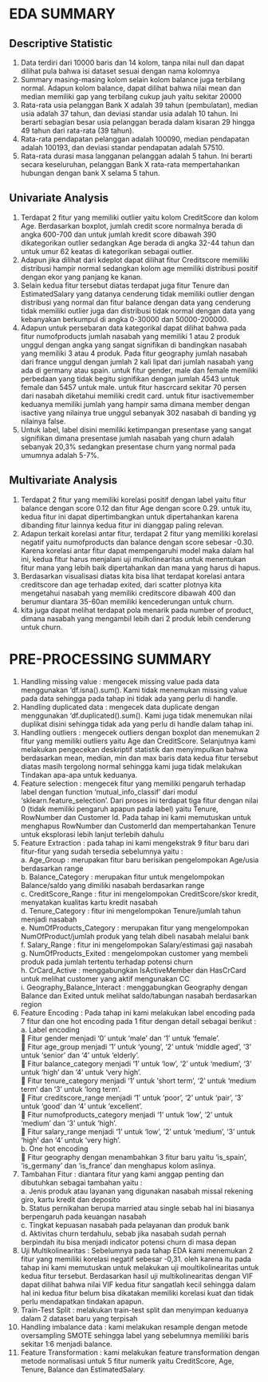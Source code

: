 # EDA SUMMARY

## Descriptive Statistic
1. Data terdiri dari 10000 baris dan 14 kolom, tanpa nilai null dan dapat dilihat pula bahwa isi dataset sesuai dengan nama kolomnya
2. Summary masing-masing kolom selain kolom balance juga terbilang normal. Adapun kolom balance, dapat dilihat bahwa nilai mean dan median memiliki gap yang terbilang cukup jauh yaitu sekitar 20000
3. Rata-rata usia pelanggan Bank X adalah 39 tahun (pembulatan), median usia adalah 37 tahun, dan deviasi standar usia adalah 10 tahun. Ini berarti sebagian besar usia pelanggan berada dalam kisaran 29 hingga 49 tahun dari rata-rata (39 tahun).
4. Rata-rata pendapatan pelanggan adalah 100090, median pendapatan adalah 100193, dan deviasi standar pendapatan adalah 57510.
5. Rata-rata durasi masa langganan pelanggan adalah 5 tahun. Ini berarti secara keseluruhan, pelanggan Bank X rata-rata mempertahankan hubungan dengan bank X selama 5 tahun.

## Univariate Analysis
1. Terdapat 2 fitur yang memiliki outlier yaitu kolom CreditScore dan kolom Age. Berdasarkan boxplot, jumlah credit score normalnya berada di angka 600-700 dan untuk jumlah kredit score dibawah 390 dikategorikan outlier sedangkan Age berada di angka 32-44 tahun dan untuk umur 62 keatas di kategorikan sebagai outlier.
2. Adapun jika dilihat dari kdeplot dapat dilihat fitur Creditscore memiliki distribusi hampir normal sedangkan kolom age memiliki distribusi positif dengan ekor yang panjang ke kanan.
3. Selain kedua fitur tersebut diatas terdapat juga fitur Tenure dan EstimatedSalary yang datanya cenderung tidak memiliki outlier dengan distribusi yang normal dan fitur balance dengan data yang cenderung tidak memiliki outlier juga dan distribusi tidak normal dengan data yang kebanyakan berkumpul di angka 0-30000 dan 50000-200000.
4. Adapun untuk persebaran data kategorikal dapat dilihat bahwa pada fitur numofproducts jumlah nasabah yang memiliki 1 atau 2 produk unggul dengan angka yang sangat signifikan di bandingkan nasabah yang memiliki 3 atau 4 produk. Pada fitur geography jumlah nasabah dari france unggul dengan jumlah 2 kali lipat dari jumlah nasabah yang ada di germany atau spain. untuk fitur gender, male dan female memiliki perbedaan yang tidak begitu signifikan dengan jumlah 4543 untuk female dan 5457 untuk male. untuk fitur hascrcard sekitar 70 persen dari nasabah diketahui memiliki credit card. untuk fitur isactivemember keduanya memiliki jumlah yang hampir sama dimana member dengan isactive yang nilainya true unggul sebanyak 302 nasabah di banding yg nilainya false.
5. Untuk label, label disini memiliki ketimpangan presentase yang sangat signifikan dimana presentase jumlah nasabah yang churn adalah sebanyak 20,3% sedangkan presentase churn yang normal pada umumnya adalah 5-7%.

## Multivariate Analysis
1. Terdapat 2 fitur yang memiliki korelasi positif dengan label yaitu fitur balance dengan score 0.12 dan fitur Age dengan score 0.29. untuk itu, kedua fitur ini dapat dipertimbangkan untuk dipertahankan karena dibanding fitur lainnya kedua fitur ini dianggap paling relevan.
2. Adapun terkait korelasi antar fitur, terdapat 2 fitur yang memiliki korelasi negatif yaitu numofproducts dan balance dengan score sebesar -0.30. Karena korelasi antar fitur dapat mempengaruhi model maka dalam hal ini, kedua fitur harus menjalani uji mulkolinearitas untuk menentukan fitur mana yang lebih baik dipertahankan dan mana yang harus di hapus.
3. Berdasarkan visualisasi diatas kita bisa lihat terdapat korelasi antara creditscore dan age terhadap exited, dari scatter plotnya kita mengetahui nasabah yang memiliki creditscore dibawah 400 dan berumur diantara 35-60an memiliki kencederungan untuk churn.
4. kita juga dapat melihat terdapat pola menarik pada number of product, dimana nasabah yang mengambil lebih dari 2 produk lebih cenderung untuk churn.


# PRE-PROCESSING SUMMARY
1.	Handling missing value : mengecek missing value pada data menggunakan ‘df.isna().sum(). Kami tidak menemukan missing value pada data sehingga pada tahap ini tidak ada yang perlu di handle.
2.	Handling duplicated data : mengecek data duplicate dengan menggunakan ‘df.duplicated().sum(). Kami juga tidak menemukan nilai duplikat disini sehingga tidak ada yang perlu di handle dalam tahap ini.
3.	Handling outliers : mengecek outliers dengan boxplot dan menemukan 2 fitur yang memiliki outliers yaitu Age dan CreditScore. Selanjutnya kami melakukan pengecekan deskriptif statistik dan menyimpulkan bahwa berdasarkan mean, median, min dan max baris data kedua fitur tersebut diatas masih tergolong normal sehingga kami juga tidak melakukan Tindakan apa-apa untuk keduanya.
4.	Feature selection : mengecek fitur yang memiliki pengaruh terhadap label dengan function ‘mutual_info_classif’ dari modul ‘sklearn.feature_selection’. Dari proses ini terdapat tiga fitur dengan nilai 0 (tidak memiliki pengaruh apapun pada label) yaitu Tenure, RowNumber dan Customer Id. Pada tahap ini kami memutuskan untuk menghapus RowNumber dan CustomerId dan mempertahankan Tenure untuk eksplorasi lebih lanjut terlebih dahulu
5.	Feature Extraction : pada tahap ini kami mengekstrak 9 fitur baru dari fitur-fitur yang sudah tersedia sebelumnya yaitu : <br>
a.	Age_Group : merupakan fitur baru berisikan pengelompokan Age/usia berdasarkan range <br>
b.	Balance_Category : merupakan fitur untuk mengelompokan Balance/saldo yang dimiliki nasabah berdasarkan range <br>
c.	CreditScore_Range : fitur ini mengelompokan CreditScore/skor kredit, menyatakan kualitas kartu kredit nasabah <br>
d.	Tenure_Category : fitur ini mengelompokan Tenure/jumlah tahun menjadi nasabah <br>
e.	NumOfProducts_Category : merupakan fitur yang mengelompokan NumOfProduct/jumlah produk yang telah dibeli nasabah melalui bank <br>
f.	Salary_Range : fitur ini mengelompokan Salary/estimasi gaji nasabah <br>
g.	NumOfProducts_Exited : mengelompokan customer yang membeli produk pada jumlah tertentu terhadap potensi churn <br>
h.	CrCard_Active : menggabungkan IsActiveMember dan HasCrCard untuk melihat customer yang aktif mengunakan CC <br>
i.	Geography_Balance_Interact : menggabungkan Geography dengan Balance dan Exited untuk melihat saldo/tabungan nasabah berdasarkan region <br>
6.	Feature Encoding : Pada tahap ini kami melakukan label encoding pada 7 fitur dan one hot encoding pada 1 fitur dengan detail sebagai berikut : <br>
a.	Label encoding <br>
	Fitur gender menjadi ‘0’ untuk ‘male’ dan ‘1’ untuk ‘female’. <br>
	Fitur age_group menjadi ‘1’ untuk ‘young’, ‘2’ untuk ‘middle aged’, ‘3’ untuk ‘senior’ dan ‘4’ untuk ‘elderly’. <br>
	Fitur balance_category menjadi ‘1’ untuk ‘low’, ‘2’ untuk ‘medium’, ‘3’ untuk ‘high’ dan ‘4’ untuk ‘very high’. <br>
	Fitur tenure_category menjadi ‘1’ untuk ‘short term’, ‘2’ untuk ‘medium term’ dan ‘3’ untuk ‘long term’. <br>
	Fitur creditscore_range menjadi ‘1’ untuk ‘poor’, ‘2’ untuk ‘pair’, ‘3’ untuk ‘good’ dan ‘4’ untuk ‘excellent’. <br>
	Fitur numofproducts_category menjadi ‘1’ untuk ‘low’, ‘2’ untuk ‘medium’ dan ‘3’ untuk ‘high’. <br>
	Fitur salary_range menjadi ‘1’ untuk ‘low’, ‘2’ untuk ‘medium’, ‘3’ untuk ‘high’ dan ‘4’ untuk ‘very high’. <br>
b.	One hot encoding <br>
	Fitur geography dengan menambahkan 3 fitur baru yaitu ‘is_spain’, ‘is_germany’ dan ‘is_france’ dan menghapus kolom aslinya. <br>
7.	Tambahan Fitur : diantara fitur yang kami anggap penting dan dibutuhkan sebagai tambahan yaitu : <br>
a.	Jenis produk atau layanan yang digunakan nasabah missal rekening giro, kartu kredit dan deposito <br>
b.	Status pernikahan berupa married atau single sebab hal ini biasanya berpengaruh pada keuangan nasabah <br>
c.	Tingkat kepuasan nasabah pada pelayanan dan produk bank <br>
d.	Aktivitas churn terdahulu, sebab jika nasabah sudah pernah berpindah itu bisa menjadi indicator potensi churn di masa depan <br>
8.	Uji Multikolinearitas : Sebelumnya pada tahap EDA kami menemukan 2 fitur yang memiliki korelasi negatif sebesar -0,31. oleh karena itu pada tahap ini kami memutuskan untuk melakukan uji moultikolinearitas untuk kedua fitur tersebut. Berdasarkan hasil uji multikolinearitas dengan VIF dapat dilihat bahwa nilai VIF kedua fitur sangatlah kecil sehingga dalam hal ini kedua fitur belum bisa dikatakan memiliki korelasi kuat dan tidak perlu mendapatkan tindakan apapun.
9.	Train-Test Split : melakukan train-test split dan menyimpan keduanya dalam 2 dataset baru yang terpisah
10.	Handling imbalance data : kami melakukan resample dengan metode oversampling SMOTE sehingga label yang sebelumnya memiliki baris sekitar 1:6 menjadi balance.
11.	Feature Transformation : kami melakukan feature transformation dengan metode normalisasi untuk 5 fitur numerik yaitu CreditScore, Age, Tenure, Balance dan EstimatedSalary.
